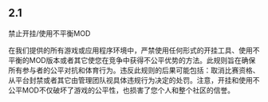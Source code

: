 ## 2.1
禁止开挂/使用不平衡MOD

在我们提供的所有游戏或应用程序环境中，严禁使用任何形式的开挂工具、使用不平衡的MOD版本或者其它使您在竞争中获得不公平优势的方法。此规则旨在确保所有参与者的公平对抗和体育行为。违反此规则的后果可能包括：取消比赛资格、从平台封禁或者其它由管理团队视具体违规行为决定的处罚。注意，开挂和使用不公平MOD不仅破坏了游戏的公平性，也损害了您个人和整个社区的信誉。